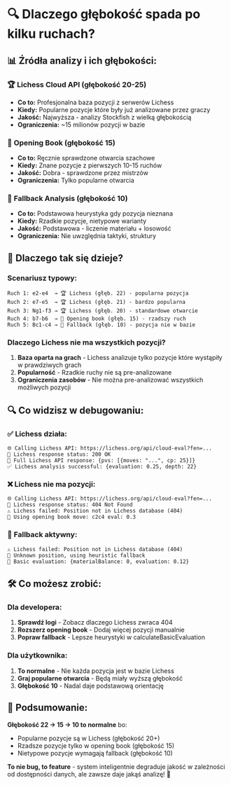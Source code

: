 # 🔍 Dlaczego głębokość spada po kilku ruchach?

## 📊 Źródła analizy i ich głębokości:

### 🏆 **Lichess Cloud API (głębokość 20-25)**
- **Co to:** Profesjonalna baza pozycji z serwerów Lichess
- **Kiedy:** Popularne pozycje które były już analizowane przez graczy
- **Jakość:** Najwyższa - analizy Stockfish z wielką głębokością
- **Ograniczenia:** ~15 milionów pozycji w bazie

### 📖 **Opening Book (głębokość 15)**  
- **Co to:** Ręcznie sprawdzone otwarcia szachowe
- **Kiedy:** Znane pozycje z pierwszych 10-15 ruchów
- **Jakość:** Dobra - sprawdzone przez mistrzów
- **Ograniczenia:** Tylko popularne otwarcia

### 🎲 **Fallback Analysis (głębokość 10)**
- **Co to:** Podstawowa heurystyka gdy pozycja nieznana
- **Kiedy:** Rzadkie pozycje, nietypowe warianty
- **Jakość:** Podstawowa - liczenie materiału + losowość
- **Ograniczenia:** Nie uwzględnia taktyki, struktury

## 🤔 Dlaczego tak się dzieje?

### **Scenariusz typowy:**
```
Ruch 1: e2-e4  → 🏆 Lichess (głęb. 22) - popularna pozycja
Ruch 2: e7-e5  → 🏆 Lichess (głęb. 21) - bardzo popularna  
Ruch 3: Ng1-f3 → 🏆 Lichess (głęb. 20) - standardowe otwarcie
Ruch 4: b7-b6  → 📖 Opening book (głęb. 15) - rzadszy ruch
Ruch 5: Bc1-c4 → 🎲 Fallback (głęb. 10) - pozycja nie w bazie
```

### **Dlaczego Lichess nie ma wszystkich pozycji?**

1. **Baza oparta na grach** - Lichess analizuje tylko pozycje które wystąpiły w prawdziwych grach
2. **Popularność** - Rzadkie ruchy nie są pre-analizowane
3. **Ograniczenia zasobów** - Nie można pre-analizować wszystkich możliwych pozycji

## 🔍 Co widzisz w debugowaniu:

### ✅ **Lichess działa:**
```
🌐 Calling Lichess API: https://lichess.org/api/cloud-eval?fen=...
📡 Lichess response status: 200 OK
📡 Full Lichess API response: {pvs: [{moves: "...", cp: 25}]}
✅ Lichess analysis successful: {evaluation: 0.25, depth: 22}
```

### ❌ **Lichess nie ma pozycji:**
```
🌐 Calling Lichess API: https://lichess.org/api/cloud-eval?fen=...
📡 Lichess response status: 404 Not Found
⚠️ Lichess failed: Position not in Lichess database (404)
📖 Using opening book move: c2c4 eval: 0.3
```

### 🎲 **Fallback aktywny:**
```
⚠️ Lichess failed: Position not in Lichess database (404)
🎲 Unknown position, using heuristic fallback
🧮 Basic evaluation: {materialBalance: 0, evaluation: 0.12}
```

## 🛠️ Co możesz zrobić:

### **Dla developera:**
1. **Sprawdź logi** - Zobacz dlaczego Lichess zwraca 404
2. **Rozszerz opening book** - Dodaj więcej pozycji manualnie
3. **Popraw fallback** - Lepsze heurystyki w calculateBasicEvaluation

### **Dla użytkownika:**
1. **To normalne** - Nie każda pozycja jest w bazie Lichess
2. **Graj popularne otwarcia** - Będą miały wyższą głębokość
3. **Głębokość 10** - Nadal daje podstawową orientację

## 🎯 **Podsumowanie:**

**Głębokość 22 → 15 → 10 to normalne** bo:
- Popularne pozycje są w Lichess (głębokość 20+)
- Rzadsze pozycje tylko w opening book (głębokość 15) 
- Nietypowe pozycje wymagają fallback (głębokość 10)

**To nie bug, to feature** - system inteligentnie degraduje jakość w zależności od dostępności danych, ale zawsze daje jakąś analizę! 🎉